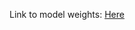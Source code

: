 Link to model weights: [Here](https://drive.google.com/drive/folders/19aHHF2z2IoIEzdp-9KqDp-TNkpMx99GF?usp=sharing)
